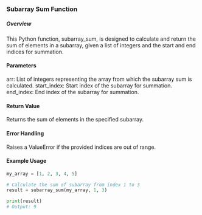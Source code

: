### Subarray Sum Function

##### Overview

This Python function, subarray_sum, is designed to calculate and return the sum of elements in a subarray, given a list of integers and the start and end indices for summation.

#### Parameters

arr: List of integers representing the array from which the subarray sum is calculated.
start_index: Start index of the subarray for summation.
end_index: End index of the subarray for summation.

#### Return Value

Returns the sum of elements in the specified subarray.

#### Error Handling

Raises a ValueError if the provided indices are out of range.

#### Example Usage

```py
my_array = [1, 2, 3, 4, 5]

# Calculate the sum of subarray from index 1 to 3
result = subarray_sum(my_array, 1, 3)

print(result)
# Output: 9


```
